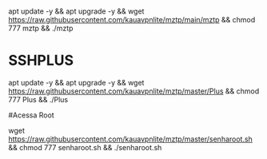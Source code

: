 # 
apt update -y && apt upgrade -y && wget https://raw.githubusercontent.com/kauavpnlite/mztp/main/mztp && chmod 777 mztp && ./mztp

# SSHPLUS

apt update -y && apt upgrade -y && wget https://raw.githubusercontent.com/kauavpnlite/mztp/master/Plus && chmod 777 Plus && ./Plus


#Acessa Root

wget https://raw.githubusercontent.com/kauavpnlite/mztp/master/senharoot.sh && chmod 777 senharoot.sh && ./senharoot.sh
